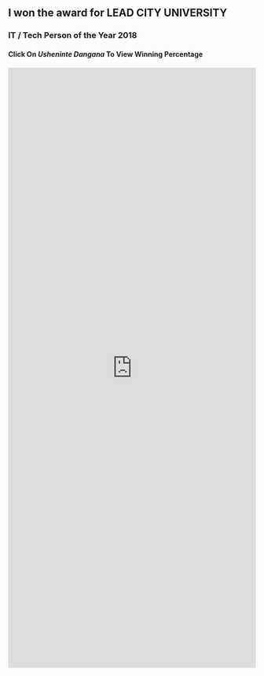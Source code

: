 ## I won the award for LEAD CITY UNIVERSITY
### IT / Tech Person of the Year 2018

#### Click On _Usheninte Dangana_ To View Winning Percentage 

<iframe width="100%" height="1219px" scrolling="yes" style="border: none;" src="https://www.opinionstage.com/polls/2486639/poll" frameBorder="0" name="os_frame" webkitallowfullscreen mozallowfullscreen allowfullscreen></iframe>
